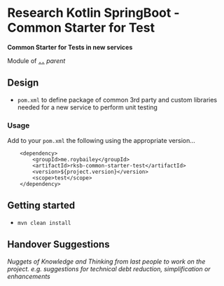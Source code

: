 # Research Kotlin SpringBoot - Common Starter for Test

**Common Starter for Tests in new services**

Module of [**`..`**](../README.md) *parent*


## Design

* `pom.xml` to define package of common 3rd party and custom libraries needed for a new service to perform unit testing


### Usage

Add to your `pom.xml` the following using the appropriate version...

```
    <dependency>
        <groupId>me.roybailey</groupId>
        <artifactId>rksb-common-starter-test</artifactId>
        <version>${project.version}</version>
        <scope>test</scope>
    </dependency>
```


## Getting started

* `mvn clean install` 


## Handover Suggestions

_Nuggets of Knowledge and Thinking from last people to work on the project._
_e.g. suggestions for technical debt reduction, simplification or enhancements_


